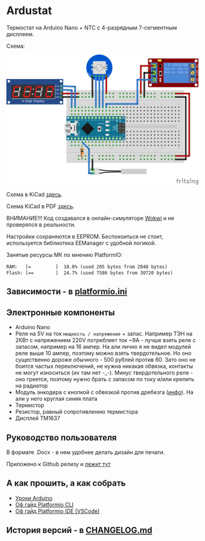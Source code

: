 # Ardustat

Термостат на Arduino Nano + NTC с 4-разрядным 7-сегментным дисплеем.

Схема:

![](./readme_assets/fritzing.png)

Схема в KiCad [здесь](./kicad).

Схема KiCad в PDF [здесь](./kicad/renders/scheme.pdf).

ВНИМАНИЕ!!! Код создавался в онлайн-симуляторе [Wokwi](https://wokwi.com/) и не проверялся в реальности.

Настройки сохраняются в EEPROM. Беспокоиться не стоит, используется библиотека EEManager с удобной логикой.

Занятые ресурсы МК по мнению PlatformIO:

```
RAM:   [=         ]  10.0% (used 205 bytes from 2048 bytes)
Flash: [==        ]  24.7% (used 7586 bytes from 30720 bytes)
```

## Зависимости - в [platformio.ini](./platformio.ini)

## Электронные компоненты

- Arduino Nano
- Реле на 5V на ток `мощность / напряжение` + запас. Например ТЭН на 2КВт с напряжением 220V потребляет ток ~9A - лучше взять реле с запасом, например на 16 ампер. На али лично я не видел модулей реле выше 10 ампер, поэтому можно взять твердотельное. Но оно существенно дороже обычного - 500 рублей против 60. Зато оно не боится частых переключений, не нужна никакая обвязка, контакты не могут износиться (их там нет -_-). Минус твердотельного реле - оно греется, поэтому нужно брать с запасом по току и/или крепить на радиатор
- Модуль энкодера с кнопкой с обвязкой против дребезга ([инфо](https://github.com/GyverLibs/EncButton#%D1%80%D0%B5%D0%BA%D0%BE%D0%BC%D0%B5%D0%BD%D0%B4%D0%B0%D1%86%D0%B8%D0%B8)). На али у него круглая синяя плата
- Термистор
- Резистор, равный сопротивлению термистора
- Дисплей TM1637

## Руководство пользователя

В формате .Docx - в нем удобнее делать дизайн для печати.

Приложено к Github релизу и [лежит тут](./USER_MANUAL.docx)

## А как прошить, а как собрать

- [Уроки Arduino](https://alexgyver.ru/arduino-first/)
- [Оф гайд Platformio CLI](https://docs.platformio.org/en/latest/core/quickstart.html)
- [Оф гайд Platformio IDE (VSCode)](https://docs.platformio.org/en/latest/integration/ide/vscode.html)

## История версий - в [CHANGELOG.md](./CHANGELOG.md)
